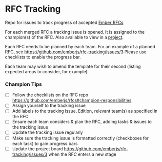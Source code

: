 # RFC Tracking

Repo for issues to track progress of accepted [Ember RFCs](https://github.com/emberjs/rfcs)

For each merged RFC a tracking issue is opened. It is assigned to the champion(s) of the RFC. Also available to view in a [project](https://github.com/orgs/emberjs/projects/3). 

Each RFC needs to be planned by each team. For an example of a planned RFC, see https://github.com/emberjs/rfc-tracking/issues/3 Please use checklists to enable the progress bar. 

Each team may wish to amend the template for their second (listing expected areas to consider, for example). 

### Champion Tips

- [ ] Follow the checklists on the RFC repo https://github.com/emberjs/rfcs#champion-responsibilities
- [ ] Assign yourself to the tracking issue
- [ ] Add labels to the tracking issue. Edition, relevant team(s) as specified in the RFC
- [ ] Ensure each team considers & plan the RFC, adding tasks & issues to the tracking issue
- [ ] Update the tracking issue regularly
- [ ] Make sure the tracking issue is formatted correctly (checkboxes for each task) to gain progress bars
- [ ] Update the project board https://github.com/emberjs/rfc-tracking/issues/3 when the RFC enters a new stage
